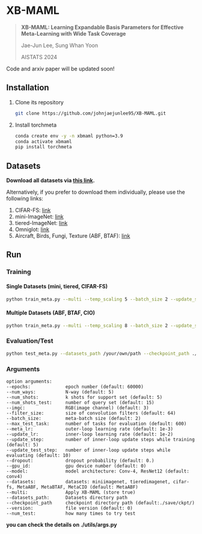 # XB-MAML




> **XB-MAML: Learning Expandable Basis Parameters for Effective Meta-Learning with Wide Task Coverage**
>
> Jae-Jun Lee, Sung Whan Yoon
>
> AISTATS 2024

Code and arxiv paper will be updated soon!



## Installation

1. Clone its repository

   ```bash
   git clone https://github.com/johnjaejunlee95/XB-MAML.git
   ```

2. Install torchmeta

   ```bash
   conda create env -y -n xbmaml python=3.9
   conda activate xbmaml
   pip install torchmeta
   ```



## Datasets

**Download all datasets via [this link](https://drive.google.com/file/d/1-HGJ0C1QHGs6RFzgVrvlYHDXZ2eFu8sR/view?usp=sharing).** 

Alternatively, if you prefer to download them individually, please use the following links:

1. CIFAR-FS: [link](https://drive.google.com/file/d/1--SLwRqQzIRu_RcK91L4UjrGR7y267FN/view?usp=drive_link)
2. mini-ImageNet: [link](https://drive.google.com/file/d/1-8XtrPWViumNpgT4u53TYu3qWqJ0r-Aa/view?usp=sharing)
3. tiered-ImageNet: [link](https://drive.google.com/file/d/16H2Hlv3HE0P3cVHGr_es36RnWV_zrCjH/view?usp=drive_link)
4. Omniglot: [link](https://drive.google.com/file/d/1-NgAuCphzvmLao_1vDkn7v6-gd3aC1qt/view?usp=sharing)
5. Aircraft, Birds, Fungi, Texture (ABF, BTAF): [link](https://drive.google.com/file/d/1-I8QRuYeY1pWBpp2CxNZtQmI9POvDlpZ/view?usp=sharing)



## Run

### Training

#### Single Datasets (mini, tiered, CIFAR-FS)

```bash
python train_meta.py --multi --temp_scaling 5 --batch_size 2 --update_step 3 --update_step_test 7 --update_lr 0.03 --regularizer 5e-4 --datasets miniimagenet --epoch 60000 --max_test_task 1000 --gpu_id 0
```

#### Multiple Datasets (ABF, BTAF, CIO)

```bash
python train_meta.py --multi --temp_scaling 8 --batch_size 2 --update_step 3 --update_step_test 7 --update_lr 0.05 --regularizer 1e-3 --datasets_path /your/own/path --datasets MetaABF --epoch 80000 --max_test_task 600 --gpu_id 0
```



### Evaluation/Test

```bash
python test_meta.py --datasets_path /your/own/path --checkpoint_path ./save/ckpt/ --datasets MetaABF --num_test 1
```



### Arguments

```
option arguments:  
--epochs:             epoch number (default: 60000)  
--num_ways:           N-way (default: 5)  
--num_shots:          k shots for support set (default: 5)  
--num_shots_test:     number of query set (default: 15) 
--imgc:               RGB(image channel) (default: 3)  
--filter_size:        size of convolution filters (default: 64)  
--batch_size:         meta-batch size (default: 2)  
--max_test_task:      number of tasks for evaluation (default: 600)  
--meta_lr:            outer-loop learning rate (default: 1e-3)  
--update_lr:          inner-loop learning rate (default: 1e-2)  
--update_step:        number of inner-loop update steps while training (default: 5)  
--update_test_step:   number of inner-loop update steps while evaluating (default: 10) 
--dropout:            dropout probability (default: 0.)
--gpu_id:             gpu device number (default: 0)
--model:              model architecture: Conv-4, ResNet12 (default: conv4)
--datasets:           datasets: miniimagenet, tieredimagenet, cifar-fs, MetaABF, MetaBTAF, MetaCIO (default: MetaABF)
--multi:			  Apply XB-MAML (store true)
--datasets_path:	  Datasets directory path
--checkpoint_path	  checkpoint directory path (default:./save/ckpt/)
--version:            file version (default: 0)
--num_test:			  how many times to try test
```

**you can check the details on ./utils/args.py**